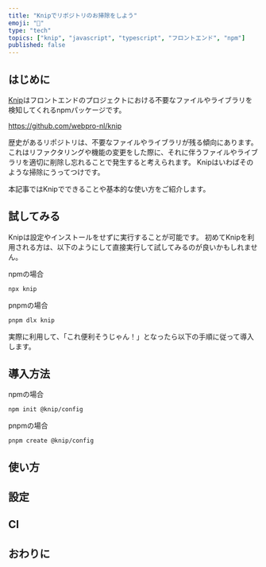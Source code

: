 ```yaml
---
title: "Knipでリポジトリのお掃除をしよう"
emoji: "🧹"
type: "tech"
topics: ["knip", "javascript", "typescript", "フロントエンド", "npm"]
published: false
---
```


## はじめに

[Knip](https://knip.dev/)はフロントエンドのプロジェクトにおける不要なファイルやライブラリを検知してくれるnpmパッケージです。

https://github.com/webpro-nl/knip

歴史があるリポジトリは、不要なファイルやライブラリが残る傾向にあります。これはリファクタリングや機能の変更をした際に、それに伴うファイルやライブラリを適切に削除し忘れることで発生すると考えられます。
Knipはいわばそのような掃除にうってつけです。

本記事ではKnipでできることや基本的な使い方をご紹介します。

## 試してみる

Knipは設定やインストールをせずに実行することが可能です。
初めてKnipを利用される方は、以下のようにして直接実行して試してみるのが良いかもしれません。

npmの場合

```zsh
npx knip
```

pnpmの場合

```zsh
pnpm dlx knip
```

実際に利用して、「これ便利そうじゃん！」となったら以下の手順に従って導入します。

## 導入方法

npmの場合

```zsh
npm init @knip/config
```

pnpmの場合

```zsh
pnpm create @knip/config
```

## 使い方

## 設定

## CI

## おわりに
